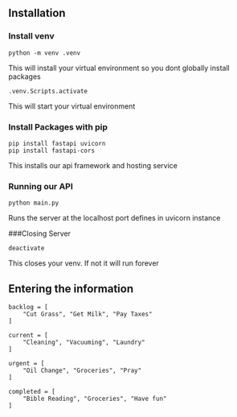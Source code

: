 ## Installation

### Install venv

```pwsh
python -m venv .venv
```
This will install your virtual environment so you dont globally install packages

```pwsh
.venv.Scripts.activate
```
This will start your virtual environment

### Install Packages with pip

```pwsh
pip install fastapi uvicorn
pip install fastapi-cors
```
This installs our api framework and hosting service

### Running our API

```pwsh
python main.py
```
Runs the server at the localhost port defines in uvicorn instance

###Closing Server
```pwsh
deactivate
```
This closes your venv. If not it will run forever

## Entering the information

```pwsh
backlog = [
    "Cut Grass", "Get Milk", "Pay Taxes"
]

current = [
    "Cleaning", "Vacuuming", "Laundry"
]

urgent = [
    "Oil Change", "Groceries", "Pray"
]

completed = [
    "Bible Reading", "Groceries", "Have fun"
]
```